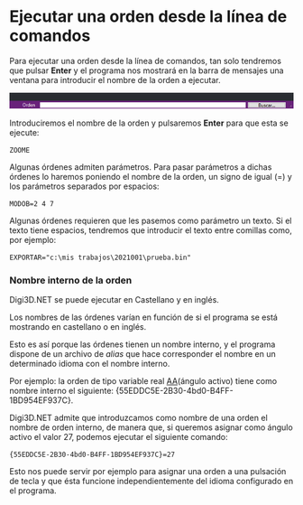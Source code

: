 # Ejecutar una orden desde la línea de comandos

Para ejecutar una orden desde la línea de comandos, tan solo tendremos que pulsar **Enter** y el programa nos mostrará en la barra de mensajes una ventana para introducir el nombre de la orden a ejecutar.

![Barra de mensajes de Digi3D.NET solicitando introducir una orden](../../../.gitbook/assets/barramensajessolicitandoorden.png)

Introduciremos el nombre de la orden y pulsaremos **Enter** para que esta se ejecute:

```text
ZOOME
```

Algunas órdenes admiten parámetros. Para pasar parámetros a dichas órdenes lo haremos poniendo el nombre de la orden, un signo de igual \(=\) y los parámetros separados por espacios:

```text
MODOB=2 4 7
```

Algunas órdenes requieren que les pasemos como parámetro un texto. Si el texto tiene espacios, tendremos que introducir el texto entre comillas como, por ejemplo:

```text
EXPORTAR="c:\mis trabajos\2021001\prueba.bin"
```

### Nombre interno de la orden

Digi3D.NET se puede ejecutar en Castellano y en inglés. 

Los nombres de las órdenes varían en función de si el programa se está mostrando en castellano o en inglés.

Esto es así porque las órdenes tienen un nombre interno, y el programa dispone de un archivo de _alias_ que hace corresponder el nombre en un determinado idioma con el nombre interno.

Por ejemplo: la orden de tipo variable real [AA](../ventana-de-dibujo/variables/a/aa.md)\(ángulo activo\) tiene como nombre interno el siguiente: {55EDDC5E-2B30-4bd0-B4FF-1BD954EF937C}.

Digi3D.NET admite que introduzcamos como nombre de una orden el nombre de orden interno, de manera que, si queremos asignar como ángulo activo el valor 27, podemos ejecutar el siguiente comando:

```text
{55EDDC5E-2B30-4bd0-B4FF-1BD954EF937C}=27
```

Esto nos puede servir por ejemplo para asignar una orden a una pulsación de tecla y que ésta funcione independientemente del idioma configurado en el programa.

